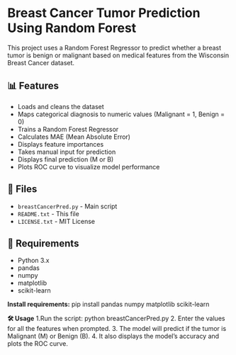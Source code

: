 # Breast Cancer Tumor Prediction Using Random Forest

This project uses a Random Forest Regressor to predict whether a breast tumor is benign or malignant based on medical features from the Wisconsin Breast Cancer dataset.

## 📊 Features

- Loads and cleans the dataset
- Maps categorical diagnosis to numeric values (Malignant = 1, Benign = 0)
- Trains a Random Forest Regressor
- Calculates MAE (Mean Absolute Error)
- Displays feature importances
- Takes manual input for prediction
- Displays final prediction (M or B)
- Plots ROC curve to visualize model performance

## 📁 Files

- `breastCancerPred.py` - Main script
- `README.txt` - This file
- `LICENSE.txt` - MIT License

## 🧪 Requirements

- Python 3.x
- pandas
- numpy
- matplotlib
- scikit-learn

**Install requirements:**
pip install pandas numpy matplotlib scikit-learn

**🛠️ Usage**
1.Run the script:
  python breastCancerPred.py
2. Enter the values for all the features when prompted.
3. The model will predict if the tumor is Malignant (M) or Benign (B).
4. It also displays the model’s accuracy and plots the ROC curve.
